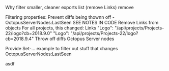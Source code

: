 
Why filter
  smaller, cleaner exports list (remove Links)
  remove 

Filtering properties:
  Prevent diffs being thownn off - OctopusServerNodes:LastSeen
    SEE NOTES IN CODE
  Remove Links from objects 
  For all projects, this changed:
   Links
    "Logo": "/api/projects/Projects-22/logo?cb=2018.9.0"
    "Logo": "/api/projects/Projects-22/logo?cb=2018.9.4"
    Throw off diffs
      Octopus Server nodes


  Provide Set-... example to filter out stuff that changes
    OctopusServerNodes:LastSeen

asdf
